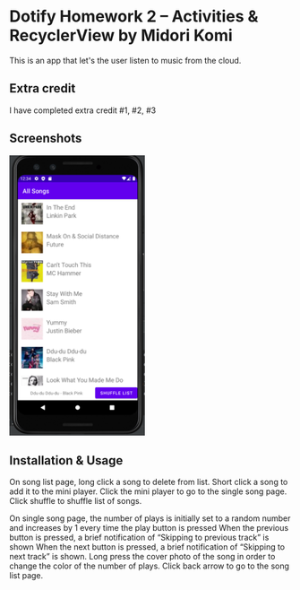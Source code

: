# Dotify Homework 2 – Activities & RecyclerView by Midori Komi

This is an app that let's the user listen to music from the cloud.

## Extra credit
I have completed extra credit #1, #2, #3

## Screenshots
<img src="screenshot2.PNG" alt="Screenshot of the app" height="500" />


## Installation & Usage
On song list page, long click a song to delete from list. 
Short click a song to add it to the mini player. 
Click the mini player to go to the single song page.
Click shuffle to shuffle list of songs. 

On single song page, the number of plays is initially set to a random number and increases by 1 every time the play button is pressed
When the previous button is pressed, a brief notification of “Skipping to previous track” is shown
When the next button is pressed, a brief notification of “Skipping to next track” is shown.
Long press the cover photo of the song in order to change the color of the number of plays.
Click back arrow to go to the song list page.


